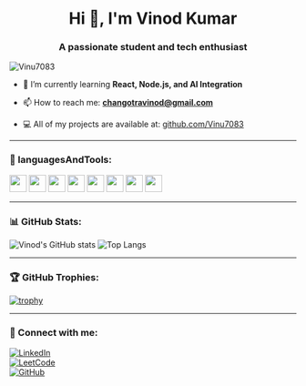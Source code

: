 <h1 align="center">Hi 👋, I'm Vinod Kumar</h1>
<h3 align="center">A passionate student and tech enthusiast</h3>

<p align="left"> 
  <img src="https://komarev.com/ghpvc/?username=Vinu7083&label=Profile%20views&color=0e75b6&style=flat" alt="Vinu7083" />
</p>

- 🌱 I’m currently learning **React, Node.js, and AI Integration**

- 📫 How to reach me: **changotravinod@gmail.com**

- 💻 All of my projects are available at: [github.com/Vinu7083](https://github.com/Vinu7083?tab=repositories)

---

### 🧰 languagesAndTools:

<p align="left">
  <img src="https://img.shields.io/badge/C-blue?style=flat&logo=c" height="30"/>
  <img src="https://img.shields.io/badge/Java-007396?style=flat&logo=java&logoColor=white" height="30"/>
  <img src="https://img.shields.io/badge/Python-3776AB?style=flat&logo=python&logoColor=white" height="30"/>
  <img src="https://img.shields.io/badge/Flask-black?style=flat&logo=flask" height="30"/>
  <img src="https://img.shields.io/badge/MySQL-00000F?style=flat&logo=mysql&logoColor=white" height="30"/>
  <img src="https://img.shields.io/badge/React-20232A?style=flat&logo=react&logoColor=61DAFB" height="30"/>
  <img src="https://img.shields.io/badge/Node.js-339933?style=flat&logo=nodedotjs&logoColor=white" height="30"/>
  <img src="https://img.shields.io/badge/JavaScript-F7DF1E?style=flat&logo=javascript&logoColor=black" height="30"/>
</p>

---

### 📊 GitHub Stats:

![Vinod's GitHub stats](https://github-readme-stats.vercel.app/api?username=Vinu7083&show_icons=true&theme=github_dark)
![Top Langs](https://github-readme-stats.vercel.app/api/top-langs/?username=Vinu7083&layout=compact&theme=github_dark)

---

### 🏆 GitHub Trophies:

[![trophy](https://github-profile-trophy.vercel.app/?username=Vinu7083&theme=onedark&no-bg=true&margin-w=10)](https://github.com/ryo-ma/github-profile-trophy)

---

### 🔗 Connect with me:

[![LinkedIn](https://img.shields.io/badge/LinkedIn-blue?style=flat&logo=linkedin)](https://www.linkedin.com/in/vinod-kumar-sharma)  
[![LeetCode](https://img.shields.io/badge/LeetCode-FFA116?style=flat&logo=leetcode&logoColor=white)](https://leetcode.com/changotravinod)  
[![GitHub](https://img.shields.io/badge/GitHub-black?style=flat&logo=github)](https://github.com/Vinu7083)
